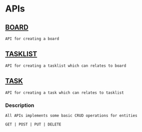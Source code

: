 # APIs

## [BOARD](https://github.com/ZenWhite/HelpBoard/tree/main/server/src/modules/board#board-api)

```
API for creating a board
```

## [TASKLIST](https://github.com/ZenWhite/HelpBoard/tree/main/server/src/modules/tasklist#tasklist-api)

```
API for creating a tasklist which can relates to board
```

## [TASK](https://github.com/ZenWhite/HelpBoard/tree/main/server/src/modules/task#task-api)

```
API for creating a task which can relates to tasklist
```

### Description

```
All APIs implements some basic CRUD operations for entities

GET | POST | PUT | DELETE
```
